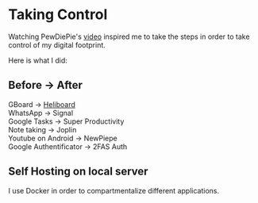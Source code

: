 # Taking Control
Watching PewDiePie's [video](https://youtu.be/u_Lxkt50xOg?si=SDcBdVsH5MwVnAHd) inspired me to take the steps in order to take control of my digital footprint.

Here is what I did:

## Before -> After

GBoard &rarr; [Heliboard](HeliBoard)<br> 
WhatsApp &rarr; Signal<br>
Google Tasks &rarr; Super Productivity<br>
Note taking &rarr; Joplin<br>
Youtube on Android &rarr; NewPiepe<br>
Google Authentificator &rarr; 2FAS Auth<br>

## Self Hosting on local server

I use Docker in order to compartmentalize different applications.
